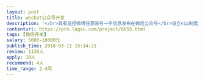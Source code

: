 ```yaml
---                
layout: post       
title: wechat公众号开发           
description: '</br>具有监控微博任意账号一手信息发布在微信公众号</br>设立vip制度用于提升监控账号上限</br>技术要镶嵌在微信公众号</br>'     
contenturl: https://pro.lagou.com/project/6655.html      
tags: [微信开发]            
salary: 5000-10000元          
publish_time: 2018-03-11 15:14:21         
review: 1136人                   
apply: 10人                   
recommend: 4人                   
time_range: 2-4周              
---                 
```

